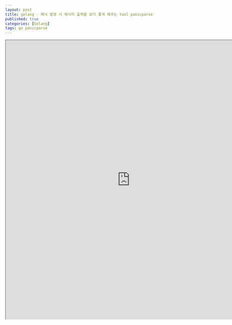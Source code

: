 ```yaml
---
layout: post
title: golang - 패닉 발생 시 메시지 출력을 보기 좋게 해주는 tool panicparse
published: true
categories: [Golang]
tags: go panicparse
---
```

<iframe width="800" height="900" src="https://docs.google.com/document/d/e/2PACX-1vQqruZytGLBzGwtURl6cnOTUOrKiscwWqN1Das6HkO_XeltJd7XbcGHAnJO6yAvi6qMszaVlIqfP37c/pub?embedded=true"></iframe>      
  